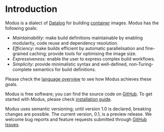 # Introduction

Modus is a dialect of [Datalog](https://en.wikipedia.org/wiki/Datalog) for building [container](https://en.wikipedia.org/wiki/OS-level_virtualization) images. Modus has the following goals:

- _Maintainability_: make build definitions maintainable by enabling modularity, code reuse and dependency resolution.
- _Efficiency_: make builds efficient by automatic parallelisation and fine-grained caching; provide tools for optimising the image size.
- _Expressiveness_: enable the user to express complex build workflows.
- _Simplicity_: provide minimalistic syntax and well-defined, non-Turing-complete semantics for build definitions.

Please check the [language overview](./overview.md) to see how Modus achieves these goals.

Modus is free software; you can find the source code on [GitHub](https://github.com/modus-continens/modus). To get started with Modus, please check [installation guide](tutorial.html#installation).

Modus uses semantic versioning; until version 1.0 is declared, breaking changes are possible. The current version, 0.1, is a preview release. We welcome bug reports and feature requests submitted through [GitHub Issues](https://github.com/mechtaev/modus/issues).
